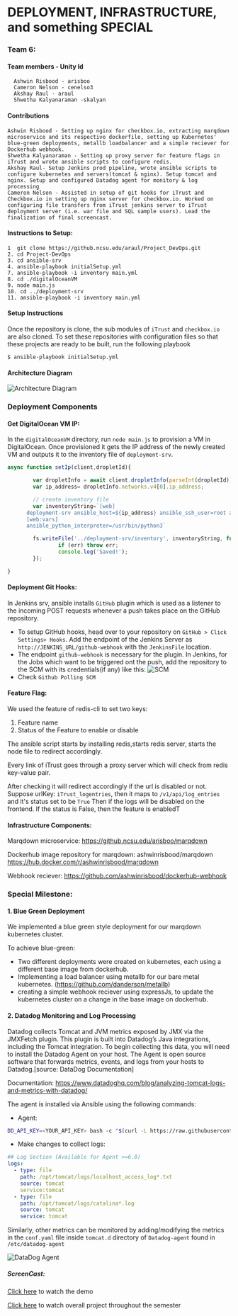 # DEPLOYMENT, INFRASTRUCTURE, and something SPECIAL
### Team 6: 
#### Team members - Unity Id
      Ashwin Risbood - arisboo
      Cameron Nelson - cenelso3
      Akshay Raul - araul
      Shwetha Kalyanaraman -skalyan
#### Contributions
    Ashwin Risbood - Setting up nginx for checkbox.io, extracting marqdown microservice and its respective dockerfile, setting up Kubernetes' blue-green deployments, metallb loadbalancer and a simple reciever for Dockerhub webhook.
    Shwetha Kalyanaraman - Setting up proxy server for feature flags in iTrust and wrote ansible scripts to configure redis.
    Akshay Raul- Setup Jenkins prod pipeline, wrote ansible scripts to configure kubernetes and servers(tomcat & nginx). Setup tomcat and nginx. Setup and configured Datadog agent for monitory & log processing
    Cameron Nelson - Assisted in setup of git hooks for iTrust and Checkbox.io in setting up nginx server for checkbox.io. Worked on configuring file transfers from iTrust jenkins server to iTrust deployment server (i.e. war file and SQL sample users). Lead the finalization of final screencast. 

#### Instructions to Setup:
```
1  git clone https://github.ncsu.edu/araul/Project_DevOps.git
2. cd Project-DevOps
3. cd ansible-srv
4. ansible-playbook initialSetup.yml 
7. ansible-playbook -i inventory main.yml
8. cd ./digitalOceanVM
9. node main.js
10. cd ../deployment-srv
11. ansible-playbook -i inventory main.yml
```

#### Setup Instructions

Once the repository is clone, the sub modules of `iTrust` and `checkbox.io` are also cloned. To set these repositories with configuration files so that these projects are ready to be built, run the following playbook
```
$ ansible-playbook initialSetup.yml
```
#### Architecture Diagram
![Architecture Diagram](https://github.ncsu.edu/araul/Project_DevOps/blob/master/devops.png)

### Deployment Components

#### Get DigitalOcean VM IP:
In the `digitalOceanVM` directory, run `node main.js` to provision a VM in DigitalOcean. Once provisioned it gets the IP address of the newly created VM and outputs it to the inventory file of `deployment-srv`. 

```js
async function setIp(client,dropletId){

        var dropletInfo = await client.dropletInfo(parseInt(dropletId));
        var ip_address= dropletInfo.networks.v4[0].ip_address;

        // create inventory file 
        var inventoryString=`[web]
      deployment-srv ansible_host=${ip_address} ansible_ssh_user=root ansible_python_interpreter=/usr/bin/python3       ansible_ssh_private_key_file=/keys/do_rsa1
      [web:vars]
      ansible_python_interpreter=/usr/bin/python3`

        fs.writeFile('../deployment-srv/inventory', inventoryString, function (err) {
                if (err) throw err;
                console.log('Saved!');
        });

}
```

#### Deployment Git Hooks:
In Jenkins srv, ansible installs `GitHub` plugin which is used as a listener to the incoming POST requests whenever a push takes place on the GitHub repository. 
- To setup GitHub hooks, head over to your repository on `GitHub > Click Settings> Hooks`. Add the endpoint of the Jenkins Server as `http://JENKINS_URL/github-webhook` with the `JenkinsFile` location. 
- The endpoint `github-webhook` is necessary for the plugin. In Jenkins, for the Jobs which want to be triggered ont the push, add the repository to the SCM with its credentials(if any) like this:
![SCM](https://github.ncsu.edu/araul/Project_DevOps/blob/master/jenkins_github_webhooks.png)
- Check `Github Polling SCM` 


#### Feature Flag:
We used the feature of redis-cli to set two keys: 

1. Feature name
2. Status of the Feature to enable or disable

The ansible script starts by installing redis,starts redis server, starts the node file to redirect accordingly.

Every link of iTrust goes through a proxy server which will check from redis key-value pair.

After checking it will redirect accordingly if the url is disabled or not.
Suppose urlKey: `iTrust_logentries`, then it maps to `/v1/api/log_entries` and it's status set to be `True`
Then if the logs will be disabled on the frontend. If the status is False, then the feature is enabledT


#### Infrastructure Components:
Marqdown microservice: https://github.ncsu.edu/arisboo/marqdown 

Dockerhub image repository for marqdown: ashwinrisbood/marqdown https://hub.docker.com/r/ashwinrisbood/marqdown

Webhook reciever: https://github.com/ashwinrisbood/dockerhub-webhook

### Special Milestone:

#### 1. Blue Green Deployment

We implemented a blue green style deployment for our marqdown kubernetes cluster.

To achieve blue-green:
- Two different deployments were created on kubernetes, each using a different base image from dockerhub.
- Implementing a load balancer using metallb for our bare metal kubernetes. (https://github.com/danderson/metallb)
- creating a simple webhook reciever using expressJs, to update the kubernetes cluster on a change in the base image on dockerhub. 

#### 2. Datadog Monitoring and Log Processing

Datadog collects Tomcat and JVM metrics exposed by JMX via the JMXFetch plugin. This plugin is built into Datadog’s Java integrations, including the Tomcat integration. To begin collecting this data, you will need to install the Datadog Agent on your host. The Agent is open source software that forwards metrics, events, and logs from your hosts to Datadog.[source: DataDog Documentation]

Documentation: https://www.datadoghq.com/blog/analyzing-tomcat-logs-and-metrics-with-datadog/

The agent is installed via Ansible using the following commands:
- Agent:
```bash
DD_API_KEY=<YOUR_API_KEY> bash -c "$(curl -L https://raw.githubusercontent.com/DataDog/datadog-agent/master/cmd/agent/install_script.sh)"
```
- Make changes to collect logs:
```yaml
## Log Section (Available for Agent >=6.0)
logs:
  - type: file
    path: /opt/tomcat/logs/localhost_access_log*.txt
    source: tomcat
    service:tomcat
  - type: file
    path: /opt/tomcat/logs/catalina*.log
    source: tomcat
    service: tomcat
```
Similarly, other metrics can be monitored by adding/modifying the metrics in the `conf.yaml` file inside `tomcat.d` directory of `Datadog-agent` found in `/etc/datadog-agent`

![DataDog Agent](https://github.ncsu.edu/araul/Project_DevOps/blob/master/datadog.png)





##### ScreenCast:
[Click here](https://bit.ly/2GEQ0rs) to watch the demo

[Click here](https://drive.google.com/file/d/16sVb1CAb3Wmi-H6AB8_wixUpakKkvgip/view?usp=sharing) to watch overall project throughout the semester
